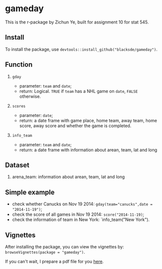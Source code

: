 gameday
=======

This is the r-package by Zichun Ye, built for assignment 10 for stat 545.

## Install
To install the package, use `devtools::install_github("blacksde/gameday")`.

## Function


1. `gday`
   - parameter: `team` and `date`;
   - return: Logical. `TRUE` if `team` has a NHL game on `date`, `FALSE` otherwise.
  
2. `scores`
   - parameter: `date`;
   - return: a date frame with game place, home team, away team, home score, away score and whether the game is completed.
  
3. `info_team`
   - parameter: `team` and `date`;
   - return: a date frame with information about arean, team, lat and long
  
## Dataset

1. arena_team: information about arean, team, lat and long


## Simple example
* check whether Canucks on Nov 19 2014: `gday(team="canucks",date = "2014-11-19")`;
* check the score of all games in Nov 19 2014: `score("2014-11-19)`;
* check the information of team in New York: `info_team("New York").

## Vignettes
After installing the package, you can view the vignettes by: `browseVignettes(package = "gameday")`. 

If you can't wait, I prepare a pdf file for you [here](https://github.com/blacksde/gameday/blob/master/vignettes/gameday.pdf).





